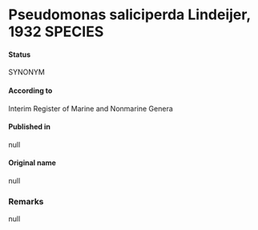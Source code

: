 # Pseudomonas saliciperda Lindeijer, 1932 SPECIES

#### Status
SYNONYM

#### According to
Interim Register of Marine and Nonmarine Genera

#### Published in
null

#### Original name
null

### Remarks
null